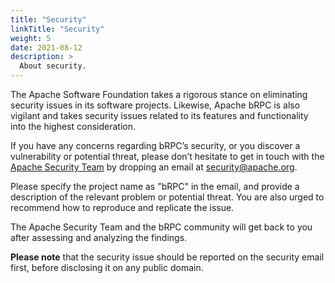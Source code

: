 ```yaml
---
title: "Security"
linkTitle: "Security"
weight: 5
date: 2021-08-12
description: >
  About security.
---
```

The Apache Software Foundation takes a rigorous stance on eliminating security issues in its software projects. Likewise, Apache bRPC is also vigilant and takes security issues related to its features and functionality into the highest consideration.

If you have any concerns regarding bRPC’s security, or you discover a vulnerability or potential threat, please don’t hesitate to get in touch with the [Apache Security Team](http://www.apache.org/security/) by dropping an email at [security@apache.org](mailto:security@apache.org).

Please specify the project name as "bRPC" in the email, and provide a description of the relevant problem or potential threat. You are also urged to recommend how to reproduce and replicate the issue.

The Apache Security Team and the bRPC community will get back to you after assessing and analyzing the findings.

**Please note** that the security issue should be reported on the security email first, before disclosing it on any public domain.
